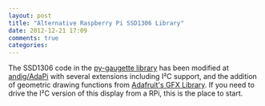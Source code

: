 ```yaml
---
layout: post
title: "Alternative Raspberry Pi SSD1306 Library"
date: 2012-12-21 17:09
comments: true
categories: 
---
```

The SSD1306 code in the [py-gaugette library](https://github.com/guyc/py-gaugette) has been
modified at [andig/AdaPi](https://github.com/andig/AdaPi) with several
extensions including I&sup2;C support, and the addition of geometric drawing functions from
[Adafruit's GFX Library](https://github.com/adafruit/Adafruit-GFX-Library).
If you need to drive the I&sup2;C version of this display from a RPi,
this is the place to start.

